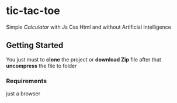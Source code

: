 # tic-tac-toe
Simple *Calculator* with Js Css Html and without Artificial Intelligence 

## Getting Started 
You just must to **clone** the project or **download Zip** file after that **uncompress** the file to folder

### Requirements
just a browser
